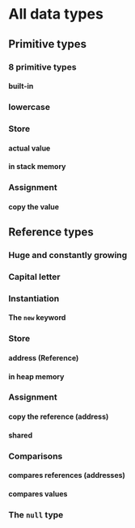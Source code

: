 # All data types

## Primitive types
### 8 primitive types
#### built-in

### lowercase
### Store
#### actual value
#### in stack memory

### Assignment
#### copy the value

## Reference types
### Huge and constantly growing
### Capital letter
### Instantiation
#### The `new` keyword

### Store
#### address (Reference)
#### in heap memory

### Assignment
#### copy the reference (address)
#### shared

### Comparisons
#### compares references (addresses) 
#### compares values

### The `null` type
